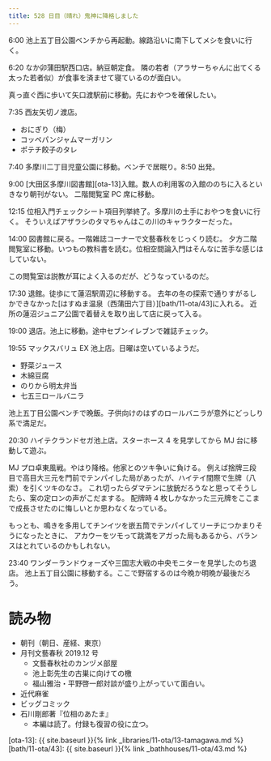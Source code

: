 ```yaml
---
title: 528 日目（晴れ）鬼神に降格しました
---
```


6:00 池上五丁目公園ベンチから再起動。線路沿いに南下してメシを食いに行く。

6:20 なか卯蒲田駅西口店。納豆朝定食。
隣の若者（アラサーちゃんに出てくる太った若者似）が食事を済ませて寝ているのが面白い。

真っ直ぐ西に歩いて矢口渡駅前に移動。先におやつを確保したい。

7:35 西友矢切ノ渡店。

* おにぎり（梅）
* コッペパンジャムマーガリン
* ポテチ餃子のタレ

7:40 多摩川二丁目児童公園に移動。ベンチで居眠り。8:50 出発。

9:00 [大田区多摩川図書館][ota-13]入館。数人の利用客の入館ののちに入るといきなり朝刊がない。
二階閲覧室 PC 席に移動。

12:15 位相入門チェックシート項目列挙終了。多摩川の土手におやつを食いに行く。
そういえばアザラシのタマちゃんはこの川のキャラクターだった。

14:00 図書館に戻る。一階雑誌コーナーで文藝春秋をじっくり読む。
夕方二階閲覧室に移動。いつもの教科書を読む。位相空間論入門はそんなに苦手な感じはしていない。

この閲覧室は説教が耳によく入るのだが、どうなっているのだ。

17:30 退館。徒歩にて蓮沼駅周辺に移動する。
去年の冬の探索で通りすがるしかできなかった[はすぬま温泉（西蒲田六丁目）][bath/11-ota/43]に入れる。
近所の蓮沼ジュニア公園で着替えを取り出して店に戻って入る。

19:00 退店。池上に移動。途中セブンイレブンで雑誌チェック。

19:55 マックスバリュ EX 池上店。日曜は空いているようだ。

* 野菜ジュース
* 木綿豆腐
* のりから明太弁当
* 七五三ロールバニラ

池上五丁目公園ベンチで晩飯。子供向けのはずのロールバニラが意外にどっしり系で満足だ。

20:30 ハイテクランドセガ池上店。スターホース 4 を見学してから MJ 台に移動して遊ぶ。

MJ プロ卓東風戦。やはり降格。他家とのツキ争いに負ける。
例えば捨牌三段目で高目大三元を門前でテンパイした局があったが、ハイテイ間際で生牌（八索）を引くツキのなさ。
これ切ったらダマテンに放銃だろうなと思ってそうしたら、案の定ロンの声がこだまする。
配牌時 4 枚しかなかった三元牌をここまで成長させたのに悔しいとか思わなくなっている。

もっとも、鳴きを多用してチンイツを嵌五筒でテンパイしてリーチにつかまりそうになったときに、
アカウーをツモって跳満をアガった局もあるから、バランスはとれているのかもしれない。

23:40 ワンダーランドウォーズや三国志大戦の中央モニターを見学したのち退店。
池上五丁目公園に移動する。ここで野宿するのは今晩か明晩が最後だろう。

# 読み物

* 朝刊（朝日、産経、東京）
* 月刊文藝春秋 2019.12 号
  * 文藝春秋社のカンヅメ部屋
  * 池上彰先生の古巣に向けての檄
  * 福山雅治・平野啓一郎対談が盛り上がっていて面白い。
* 近代麻雀
* ビッグコミック
* 石川剛郎著『位相のあたま』
  * 本編は読了。付録も復習の役に立つ。

[ota-13]: {{ site.baseurl }}{% link _libraries/11-ota/13-tamagawa.md %}
[bath/11-ota/43]: {{ site.baseurl }}{% link _bathhouses/11-ota/43.md %}
